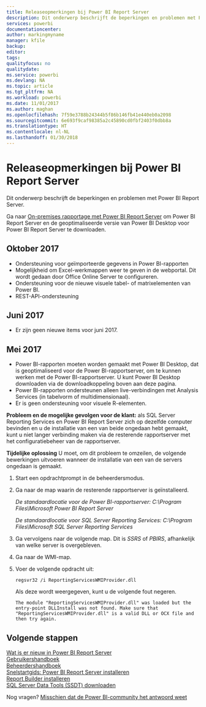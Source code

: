 ```yaml
---
title: Releaseopmerkingen bij Power BI Report Server
description: Dit onderwerp beschrijft de beperkingen en problemen met Power BI Report Server.
services: powerbi
documentationcenter: 
author: markingmyname
manager: kfile
backup: 
editor: 
tags: 
qualityfocus: no
qualitydate: 
ms.service: powerbi
ms.devlang: NA
ms.topic: article
ms.tgt_pltfrm: NA
ms.workload: powerbi
ms.date: 11/01/2017
ms.author: maghan
ms.openlocfilehash: 7f59e3788b24344b5f86b146fb41e440eb0a2098
ms.sourcegitcommit: 6e693f9caf98385a2c45890cd0fbf2403f0dbb8a
ms.translationtype: HT
ms.contentlocale: nl-NL
ms.lasthandoff: 01/30/2018
---
```

# <a name="power-bi-report-server-release-notes"></a>Releaseopmerkingen bij Power BI Report Server
Dit onderwerp beschrijft de beperkingen en problemen met Power BI Report Server.

Ga naar [On-premises rapportage met Power BI Report Server](https://powerbi.microsoft.com/report-server/) om Power BI Report Server en de geoptimaliseerde versie van Power BI Desktop voor Power BI Report Server te downloaden.

## <a name="october-2017"></a>Oktober 2017
* Ondersteuning voor geïmporteerde gegevens in Power BI-rapporten
* Mogelijkheid om Excel-werkmappen weer te geven in de webportal. Dit wordt gedaan door Office Online Server te configureren.
* Ondersteuning voor de nieuwe visuele tabel- of matrixelementen van Power BI.
* REST-API-ondersteuning

## <a name="june-2017"></a>Juni 2017
* Er zijn geen nieuwe items voor juni 2017.

## <a name="may-2017"></a>Mei 2017
* Power BI-rapporten moeten worden gemaakt met Power BI Desktop, dat is geoptimaliseerd voor de Power BI-rapportserver, om te kunnen werken met de Power BI-rapportserver. U kunt Power BI Desktop downloaden via de downloadkoppeling boven aan deze pagina.
* Power BI-rapporten ondersteunen alleen live-verbindingen met Analysis Services (in tabelvorm of multidimensionaal).
* Er is geen ondersteuning voor visuele R-elementen.

**Probleem en de mogelijke gevolgen voor de klant:** als SQL Server Reporting Services en Power BI Report Server zich op dezelfde computer bevinden en u de installatie van een van beide ongedaan hebt gemaakt, kunt u niet langer verbinding maken via de resterende rapportserver met het configuratiebeheer van de rapportserver.

**Tijdelijke oplossing** U moet, om dit probleem te omzeilen, de volgende bewerkingen uitvoeren wanneer de installatie van een van de servers ongedaan is gemaakt.

1. Start een opdrachtprompt in de beheerdersmodus.
2. Ga naar de map waarin de resterende rapportserver is geïnstalleerd.
   
    *De standaardlocatie voor de Power BI-rapportserver: C:\Program Files\Microsoft Power BI Report Server*
   
    *De standaardlocatie voor SQL Server Reporting Services: C:\Program Files\Microsoft SQL Server Reporting Services*
3. Ga vervolgens naar de volgende map. Dit is *SSRS* of *PBIRS*, afhankelijk van welke server is overgebleven.
4. Ga naar de WMI-map.
5. Voer de volgende opdracht uit:
   
    ```
    regsvr32 /i ReportingServicesWMIProvider.dll
    ```
   
    Als deze wordt weergegeven, kunt u de volgende fout negeren.
   
    ```
    The module "ReportingServicesWMIProvider.dll" was loaded but the entry-point DLLInstall was not found. Make sure that "ReportingServicesWMIProvider.dll" is a valid DLL or OCX file and then try again.
    ```

## <a name="next-steps"></a>Volgende stappen
[Wat is er nieuw in Power BI Report Server](whats-new.md)  
[Gebruikershandboek](user-handbook-overview.md)  
[Beheerdershandboek](admin-handbook-overview.md)  
[Snelstartgids: Power BI Report Server installeren](quickstart-install-report-server.md)  
[Report Builder installeren](https://docs.microsoft.com/sql/reporting-services/install-windows/install-report-builder)  
[SQL Server Data Tools (SSDT) downloaden](http://go.microsoft.com/fwlink/?LinkID=616714)

Nog vragen? [Misschien dat de Power BI-community het antwoord weet](https://community.powerbi.com/)

